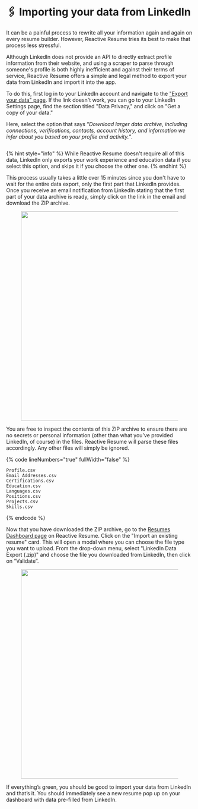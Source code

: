 # 🖇 Importing your data from LinkedIn

It can be a painful process to rewrite all your information again and again on every resume builder. However, Reactive Resume tries its best to make that process less stressful.

Although LinkedIn does not provide an API to directly extract profile information from their website, and using a scraper to parse through someone's profile is both highly inefficient and against their terms of service, Reactive Resume offers a simple and legal method to export your data from LinkedIn and import it into the app.

To do this, first log in to your LinkedIn account and navigate to the ["Export your data" page](https://www.linkedin.com/mypreferences/d/download-my-data). If the link doesn't work, you can go to your LinkedIn Settings page, find the section titled "Data Privacy," and click on "Get a copy of your data."

Here, select the option that says “_Download larger data archive, including connections, verifications, contacts, account history, and information we infer about you based on your profile and activity.”_.

<figure><img src="../.gitbook/assets/Screenshot 2023-11-20 at 8.47.27 PM.png" alt=""><figcaption></figcaption></figure>

{% hint style="info" %}
While Reactive Resume doesn't require all of this data, LinkedIn only exports your work experience and education data if you select this option, and skips it if you choose the other one.
{% endhint %}

This process usually takes a little over 15 minutes since you don't have to wait for the entire data export, only the first part that LinkedIn provides. Once you receive an email notification from LinkedIn stating that the first part of your data archive is ready, simply click on the link in the email and download the ZIP archive.

<figure><img src="../.gitbook/assets/Screenshot 2023-11-20 at 9.03.41 PM.png" alt="" width="563"><figcaption></figcaption></figure>

You are free to inspect the contents of this ZIP archive to ensure there are no secrets or personal information (other than what you’ve provided LinkedIn, of course) in the files. Reactive Resume will parse these files accordingly. Any other files will simply be ignored.

{% code lineNumbers="true" fullWidth="false" %}
```
Profile.csv
Email Addresses.csv
Certifications.csv
Education.csv
Languages.csv
Positions.csv
Projects.csv
Skills.csv
```
{% endcode %}

Now that you have downloaded the ZIP archive, go to the [Resumes Dashboard page](https://rxresume.org/dashboard/resumes) on Reactive Resume. Click on the "Import an existing resume" card. This will open a modal where you can choose the file type you want to upload. From the drop-down menu, select "LinkedIn Data Export (.zip)" and choose the file you downloaded from LinkedIn, then click on “Validate”.

<figure><img src="../.gitbook/assets/Screenshot 2023-11-20 at 9.05.09 PM.png" alt="" width="563"><figcaption></figcaption></figure>

If everything’s green, you should be good to import your data from LinkedIn and that’s it. You should immediately see a new resume pop up on your dashboard with data pre-filled from LinkedIn.
